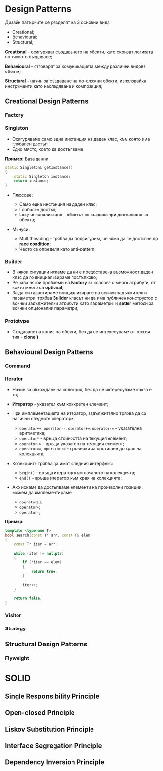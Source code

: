 # Design Patterns

Дизайн патърните се разделят на 3 основни вида:
- Creational;
- Behavioural;
- Structural;

**Creational** - осигуряват създаването на обекти, като скриват логиката по тяхното създаване;

**Behavioural** - отговарят за комуникацията между различни видове обекти;

**Structural** - начин за създаване на по-сложни обекти, използвайки инструменти като наследяване и композиция;

## Creational Design Patterns

### Factory

### Singleton

- Осигуряваме само една инстанция на даден клас, към която има глобален достъп
- Едно място, което да достъпваме

**Пример:** База данни

```c++
static Singleton& getInstance()
{
	static Singleton instance;
	return instance;
}
```

- Плюсове:
	- Само една инстанция на даден клас;
	- Глобален достъп;
	- Lazy инициализация - обектът се създава при достъпване на обекта;

- Минуси:
	- Multithreading - трябва да подсигурим, че няма да се достигне до **race condition**;
	- Често се определя като anti-pattern;

### Builder

- В някои ситуации искаме да ни е предоставена възможност даден клас да го инициализираме постъпково;
- Решава някои проблеми на **Factory** за класове с много атрибути, от които много са **optional**;
- За да си гарантираме инициализиране на всички задължителни параметри, трябва **Builder** класът ни да има публичен конструктор
с всички задължителни атрибути като параметри, и **setter** методи за всички опционални параметри;

### Prototype

- Създаване на копие на обекти, без да се интересуваме от техния тип - **clone()**

## Behavioural Design Patterns

### Command

### Iterator

- Начин за обхождане на колекция, без да се интересуваме каква е тя;
- **Итератор** - указател към конкретен елемент;

- При имплементацията на итератор, задължително трябва да са налични следните оператори:
	- `operator++`, `operator--`, `operator+=`, `operator-=` - указателна аритметика;
	- `operator*` - връща стойността на текущия елемент;
	- `operator->` - връща указател на текущия елемент;
	- `operator==`, `operator!=` - проверки за достигане до края на колекцията;
	
- Колекциите трябва да имат следния интерфейс:
	- `begin()` - връща итератор към началото на колекцията;
	- `end()` – връща итератор към края на колекцията;
	
- Ако искаме да достъпваме елементи на произволни позиции, можем да имплементираме:
	- `operator[]`;
	- `operator+`;
	- `operator-`;

**Пример:**

```c++
template <typename T>
bool search(const T* arr, const T& elem)
{
	const T* iter = arr;
	
	while (iter != nullptr)
	{
		if (*iter == elem)
		{
			return true;
		}
		
		iter++;
	}
	
	return false;
}
```

### Visitor

### Strategy

## Structural Design Patterns

### Flyweight

# SOLID

## Single Responsibility Principle

## Open-closed Principle

## Liskov Substitution Principle

## Interface Segregation Principle

## Dependency Inversion Principle
